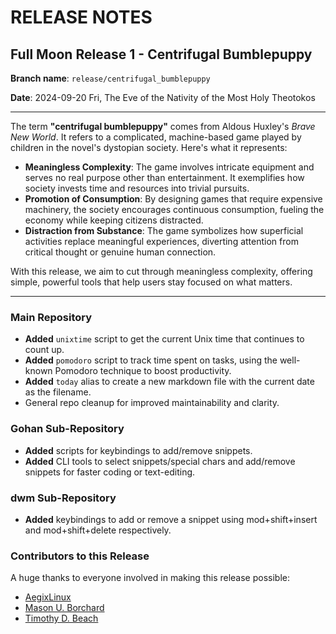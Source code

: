 # RELEASE NOTES

## Full Moon Release 1 - Centrifugal Bumblepuppy

**Branch name**: `release/centrifugal_bumblepuppy`

**Date**: 2024-09-20 Fri, The Eve of the Nativity of the Most Holy Theotokos

---

The term **"centrifugal bumblepuppy"** comes from Aldous Huxley's *Brave New World*. It refers to a complicated, machine-based game played by children in the novel's dystopian society. Here's what it represents:

- **Meaningless Complexity**: The game involves intricate equipment and serves no real purpose other than entertainment. It exemplifies how society invests time and resources into trivial pursuits.
- **Promotion of Consumption**: By designing games that require expensive machinery, the society encourages continuous consumption, fueling the economy while keeping citizens distracted.
- **Distraction from Substance**: The game symbolizes how superficial activities replace meaningful experiences, diverting attention from critical thought or genuine human connection.

With this release, we aim to cut through meaningless complexity, offering simple, powerful tools that help users stay focused on what matters.

---

### Main Repository

- **Added** `unixtime` script to get the current Unix time that continues to count up.
- **Added** `pomodoro` script to track time spent on tasks, using the well-known Pomodoro technique to boost productivity.
- **Added** `today` alias to create a new markdown file with the current date as the filename.
- General repo cleanup for improved maintainability and clarity.

### Gohan Sub-Repository

- **Added** scripts for keybindings to add/remove snippets.
- **Added** CLI tools to select snippets/special chars and add/remove snippets for faster coding or text-editing.

### dwm Sub-Repository

- **Added** keybindings to add or remove a snippet using mod+shift+insert and mod+shift+delete respectively.

### Contributors to this Release

A huge thanks to everyone involved in making this release possible:

- [AegixLinux](https://github.com/AegixLinux)
- [Mason U. Borchard](https://github.com/mason-u-borchard)
- [Timothy D. Beach](https://github.com/timbeach)
